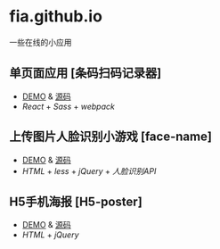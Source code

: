 # fia.github.io

一些在线的小应用

## 单页面应用 [条码扫码记录器]

- [DEMO](https://fia.github.io/Webapck-React-QRInput/dist/) & [源码](https://github.com/fia/fia.github.io/tree/master/Webapck-React-QRInput)
- *React* + *Sass* + *webpack*

## 上传图片人脸识别小游戏 [face-name]

- [DEMO](https://fia.github.io/face-game/?uploadImgUrl=images/pic.jpg&imgFaceX=211&imgFaceW=56&imgFaceY=145&imgFaceH=56&headRandom=4&tipsRandom=0&face=2) & [源码](https://github.com/fia/fia.github.io/tree/master/face-game)
- *HTML* + *less* + *jQuery* + *人脸识别API*

## H5手机海报 [H5-poster]

- [DEMO](https://fia.github.io/H5-poster/) & [源码](https://github.com/fia/fia.github.io/tree/master/H5-poster)
- *HTML* + *jQuery*